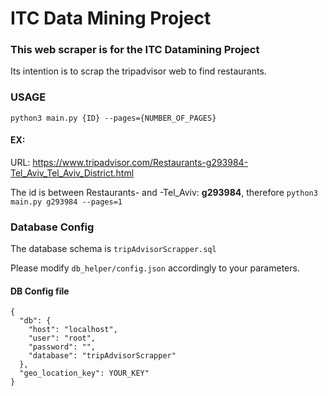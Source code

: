 # ITC Data Mining Project

### This web scraper is for the ITC Datamining Project

Its intention is to scrap the tripadvisor web to find restaurants.

### USAGE

`python3 main.py {ID} --pages={NUMBER_OF_PAGES}`

#### EX:

URL: https://www.tripadvisor.com/Restaurants-g293984-Tel_Aviv_Tel_Aviv_District.html

The id is between Restaurants- and -Tel_Aviv: **g293984**, therefore `python3 main.py g293984 --pages=1`



### Database Config
The database schema is `tripAdvisorScrapper.sql`

Please modify `db_helper/config.json` accordingly to your parameters.

#### DB Config file
````
{
  "db": {
    "host": "localhost",
    "user": "root",
    "password": "",
    "database": "tripAdvisorScrapper"
  },
  "geo_location_key": YOUR_KEY"
}
````